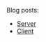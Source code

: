 Blog posts:
- [Server](https://nicolasparada.netlify.com/posts/passwordless-auth-server/)
- [Client](https://nicolasparada.netlify.com/posts/passwordless-auth-client/)
